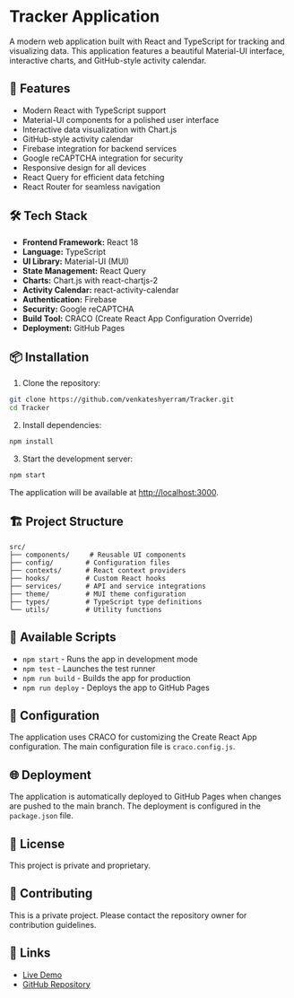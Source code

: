 # Tracker Application

A modern web application built with React and TypeScript for tracking and visualizing data. This application features a beautiful Material-UI interface, interactive charts, and GitHub-style activity calendar.

## 🚀 Features

- Modern React with TypeScript support
- Material-UI components for a polished user interface
- Interactive data visualization with Chart.js
- GitHub-style activity calendar
- Firebase integration for backend services
- Google reCAPTCHA integration for security
- Responsive design for all devices
- React Query for efficient data fetching
- React Router for seamless navigation

## 🛠️ Tech Stack

- **Frontend Framework:** React 18
- **Language:** TypeScript
- **UI Library:** Material-UI (MUI)
- **State Management:** React Query
- **Charts:** Chart.js with react-chartjs-2
- **Activity Calendar:** react-activity-calendar
- **Authentication:** Firebase
- **Security:** Google reCAPTCHA
- **Build Tool:** CRACO (Create React App Configuration Override)
- **Deployment:** GitHub Pages

## 📦 Installation

1. Clone the repository:
```bash
git clone https://github.com/venkateshyerram/Tracker.git
cd Tracker
```

2. Install dependencies:
```bash
npm install
```

3. Start the development server:
```bash
npm start
```

The application will be available at [http://localhost:3000](http://localhost:3000).

## 🏗️ Project Structure

```
src/
├── components/     # Reusable UI components
├── config/        # Configuration files
├── contexts/      # React context providers
├── hooks/         # Custom React hooks
├── services/      # API and service integrations
├── theme/         # MUI theme configuration
├── types/         # TypeScript type definitions
└── utils/         # Utility functions
```

## 🚀 Available Scripts

- `npm start` - Runs the app in development mode
- `npm test` - Launches the test runner
- `npm run build` - Builds the app for production
- `npm run deploy` - Deploys the app to GitHub Pages

## 🔧 Configuration

The application uses CRACO for customizing the Create React App configuration. The main configuration file is `craco.config.js`.

## 🌐 Deployment

The application is automatically deployed to GitHub Pages when changes are pushed to the main branch. The deployment is configured in the `package.json` file.

## 📝 License

This project is private and proprietary.

## 👥 Contributing

This is a private project. Please contact the repository owner for contribution guidelines.

## 🔗 Links

- [Live Demo](https://venkateshyerram.github.io/Tracker)
- [GitHub Repository](https://github.com/venkateshyerram/Tracker)
